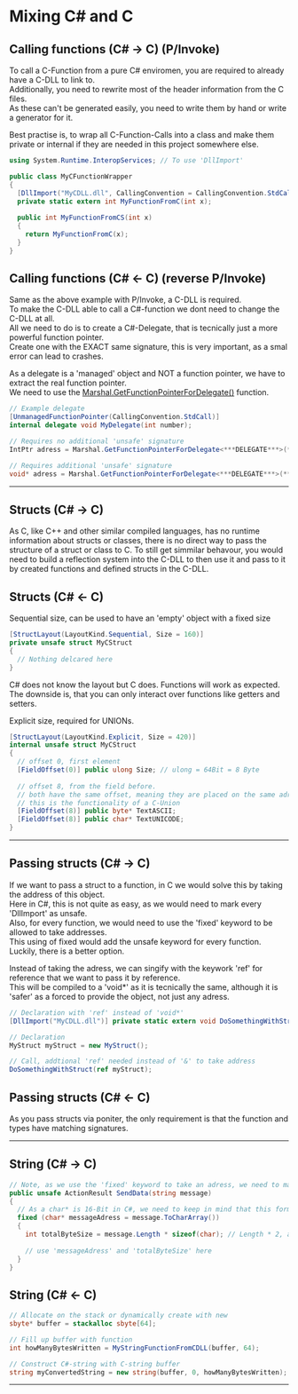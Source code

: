 # Mixing C# and C 
## Calling functions (C# -> C) (P/Invoke)
<p>
To call a C-Function from a pure C# enviromen, you are required to already have a C-DLL to link to.<br>
Additionally, you need to rewrite most of the header information from the C files.<br>
As these can't be generated easily, you need to write them by hand or write a generator for it.
</p>
<p>
 Best practise is, to wrap all C-Function-Calls into a class and make them private or internal if they are needed in this project somewhere else.  
 </p>
 
```CS
using System.Runtime.InteropServices; // To use 'DllImport'

public class MyCFunctionWrapper
{ 
  [DllImport("MyCDLL.dll", CallingConvention = CallingConvention.StdCall)]
  private static extern int MyFunctionFromC(int x);
  
  public int MyFunctionFromCS(int x)
  {
    return MyFunctionFromC(x);
  }
}
```

## Calling functions (C# <- C) (reverse P/Invoke)
<p>
Same as the above example with P/Invoke, a C-DLL is required.<br>
To make the C-DLL able to call a C#-function we dont need to change the C-DLL at all.<br>
All we need to do is to create a C#-Delegate, that is tecnically just a more powerful function pointer.<br>
Create one with the EXACT same signature, this is very important, as a smal error can lead to crashes.
</p>

As a delegate is a 'managed' object and NOT a function pointer, we have to extract the real function pointer.<br>
We need to use the [Marshal.GetFunctionPointerForDelegate()](https://learn.microsoft.com/en-us/dotnet/api/system.runtime.interopservices.marshal.getfunctionpointerfordelegate?view=net-7.0) function.


```CS
// Example delegate
[UnmanagedFunctionPointer(CallingConvention.StdCall)] 
internal delegate void MyDelegate(int number);

// Requires no additional 'unsafe' signature
IntPtr adress = Marshal.GetFunctionPointerForDelegate<***DELEGATE***>(***FUNCTION***);

// Requires additional 'unsafe' signature
void* adress = Marshal.GetFunctionPointerForDelegate<***DELEGATE***>(***FUNCTION***).ToPointer();
```


---


## Structs (C# -> C)
As C, like C++ and other similar compiled languages, has no runtime information about structs or classes, there is no direct way to pass the structure of a struct or class to C.
To still get simmilar behavour, you would need to build a reflection system into the C-DLL to then use it and pass to it by created functions and defined structs in the C-DLL.

## Structs (C# <- C)
Sequential size, can be used to have an 'empty' object with a fixed size
```CS
[StructLayout(LayoutKind.Sequential, Size = 160)]
private unsafe struct MyCStruct
{
  // Nothing delcared here
}
```
C# does not know the layout but C does. Functions will work as expected.<br>
The downside is, that you can only interact over functions like getters and setters.

Explicit size, required for UNIONs.
```CS
[StructLayout(LayoutKind.Explicit, Size = 420)]
internal unsafe struct MyCStruct
{
  // offset 0, first element
  [FieldOffset(0)] public ulong Size; // ulong = 64Bit = 8 Byte
  
  // offset 8, from the field before.
  // both have the same offset, meaning they are placed on the same adress
  // this is the functionality of a C-Union
  [FieldOffset(8)] public byte* TextASCII;
  [FieldOffset(8)] public char* TextUNICODE;
}
```
---

## Passing structs (C# -> C) 
If we want to pass a struct to a function, in C we would solve this by taking the address of this object.<br>
Here in C#, this is not quite as easy, as we would need to mark every 'DllImport' as unsafe.<br> 
Also, for every function, we would need to use the 'fixed' keyword to be allowed to take addresses.<br>
This using of fixed would add the unsafe keyword for every function. Luckily, there is a better option.

Instead of taking the adress, we can singify with the keywork 'ref' for reference that we want to pass it by reference.<br>
This will be compiled to a 'void*' as it is tecnically the same, although it is 'safer' as a forced to provide the object, not just any adress.
```CS
// Declaration with 'ref' instead of 'void*'
[DllImport("MyCDLL.dll")] private static extern void DoSomethingWithStruct(ref MyStruct myStruct);

// Declaration
MyStruct myStruct = new MyStruct(); 

// Call, addtional 'ref' needed instead of '&' to take address
DoSomethingWithStruct(ref myStruct);
```

## Passing structs (C# <- C) 
As you pass structs via poniter, the only requirement is that the function and types have matching signatures.

---

## String (C# -> C) 
```CS
// Note, as we use the 'fixed' keyword to take an adress, we need to mark this function as 'unsafe'.
public unsafe ActionResult SendData(string message) 
{
  // As a char* is 16-Bit in C#, we need to keep in mind that this format is UNICODE not ASCII.
  fixed (char* messageAdress = message.ToCharArray())
  {
    int totalByteSize = message.Length * sizeof(char); // Length * 2, as sizeof(char) = 2
    
    // use 'messageAdress' and 'totalByteSize' here
  }
}
```


## String (C# <- C) 
```CS
// Allocate on the stack or dynamically create with new
sbyte* buffer = stackalloc sbyte[64];

// Fill up buffer with function
int howManyBytesWritten = MyStringFunctionFromCDLL(buffer, 64);       

// Construct C#-string with C-string buffer
string myConvertedString = new string(buffer, 0, howManyBytesWritten);
```

---
